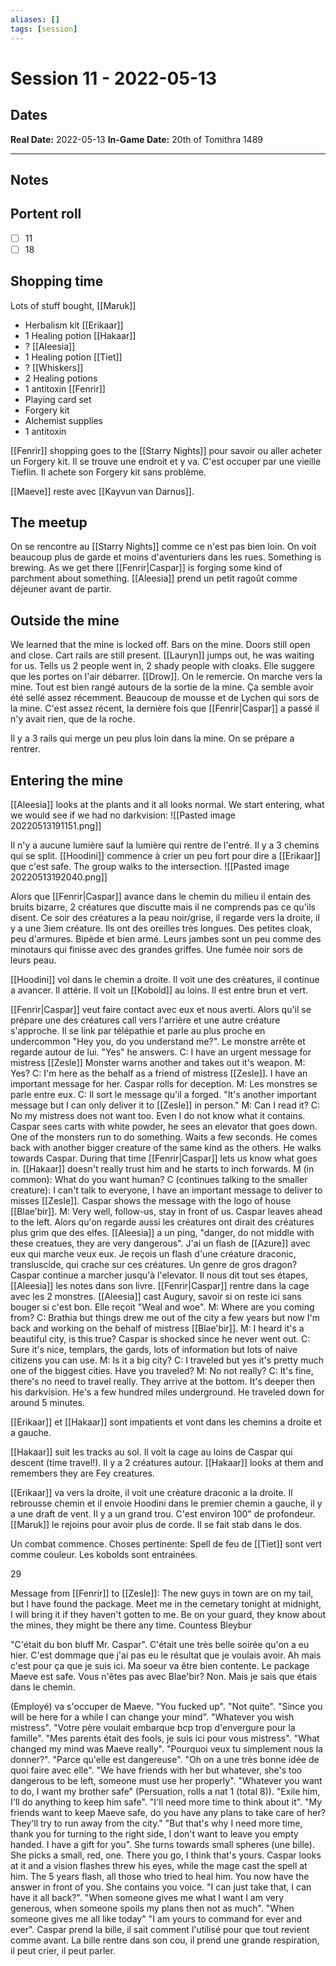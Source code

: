 ```yaml
---
aliases: []
tags: [session]
---
```

# Session 11 - 2022-05-13
## Dates
**Real Date:** 2022-05-13
**In-Game Date:** 20th of Tomithra 1489

---
## Notes
## Portent roll
- [ ] 11
- [ ] 18

## Shopping time
Lots of stuff bought,
[[Maruk]]
- Herbalism kit
[[Erikaar]]
- 1 Healing potion
[[Hakaar]]
- ?
[[Aleesia]]
- 1 Healing potion
[[Tiet]]
- ?
[[Whiskers]]
- 2 Healing potions
- 1 antitoxin
[[Fenrir]]
- Playing card set 
- Forgery kit 
- Alchemist supplies 
- 1 antitoxin

[[Fenrir]] shopping goes to the [[Starry Nights]] pour savoir ou aller acheter un Forgery kit. Il se trouve une endroit et y va. C'est occuper par une vieille Tieflin. Il achete son Forgery kit sans problème.

[[Maeve]] reste avec [[Kayvun van Darnus]].

## The meetup
On se rencontre au [[Starry Nights]] comme ce n'est pas bien loin. On voit beaucoup plus de garde et moins d'aventuriers dans les rues. Something is brewing. As we get there [[Fenrir|Caspar]] is forging some kind of parchment about something. 
[[Aleesia]] prend un petit ragoût comme déjeuner avant de partir. 

## Outside the mine
We learned that the mine is locked off. Bars on the mine. Doors still open and close. Cart rails are still present. [[Lauryn]] jumps out, he was waiting for us. Tells us 2 people went in, 2 shady people with cloaks. Elle suggere que les portes on l'air débarrer. 
[[Drow]]. On le remercie. On marche vers la mine. Tout est bien rangé autours de la sortie de la mine. Ça semble avoir été sellé assez récemment. Beaucoup de mousse et de Lychen qui sors de la mine. C'est assez récent, la dernière fois que [[Fenrir|Caspar]] a passé il n'y avait rien, que de la roche.

Il y a 3 rails qui merge un peu plus loin dans la mine. 
On se prépare a rentrer. 

## Entering the mine
[[Aleesia]] looks at the plants and it all looks normal. We start entering, what we would see if we had no darkvision:
![[Pasted image 20220513191151.png]]

Il n'y a aucune lumière sauf la lumière qui rentre de l'entré. Il y a 3 chemins qui se split.
[[Hoodini]] commence à crier un peu fort pour dire a [[Erikaar]] que c'est safe. The group walks to the intersection.
![[Pasted image 20220513192040.png]]

Alors que [[Fenrir|Caspar]] avance dans le chemin du milieu il entain des bruits bizarre, 2 créatures que discutte mais il ne comprends pas ce qu'ils disent. Ce soir des créatures a la peau noir/grise, il regarde vers la droite, il y a une 3iem créature.  Ils ont des oreilles très longues. Des petites cloak, peu d'armures. Bipède et bien armé. Leurs jambes sont un peu comme des minotaurs qui finisse avec des grandes griffes. Une fumée noir sors de leurs peau. 

[[Hoodini]] vol dans le chemin a droite. Il voit une des créatures, il continue a avancer. Il attérie. Il voit un [[Kobold]] au loins. Il est entre brun et vert. 

[[Fenrir|Caspar]] veut faire contact avec eux et nous averti. Alors qu'il se prépare une des créatures call vers l'arrière et une autre créature s'approche. Il se link par télépathie et parle au plus proche en undercommon "Hey you, do you understand me?". Le monstre arrête et regarde autour de lui. "Yes" he answers.
C: I have an urgent message for mistress [[Zesle]]
Monster warns another and takes out it's weapon.
M: Yes?
C: I'm here as the behalf as a friend of mistress [[Zesle]]. I have an important message for her. 
Caspar rolls for deception.
M: Les monstres se parle entre eux. 
C: Il sort le message qu'il a forged. "It's another important message but I can only deliver it to [[Zesle]] in person."
M: Can I read it?
C: No my mistress does not want too. Even I do not know what it contains.
Caspar sees carts with white powder, he sees an elevator that goes down. One of the monsters run to do something. Waits a few seconds. He comes back with another bigger creature of the same kind as the others. He walks towards Caspar. 
During that time [[Fenrir|Caspar]] lets us know what goes in. [[Hakaar]] doesn't really trust him and he starts to inch forwards. 
M (in common): What do you want human?
C (continues talking to the smaller creature): I can't talk to everyone, I have an important message to deliver to misses [[Zesle]]. 
Caspar shows the message with the logo of house [[Blae'bir]].
M: Very well, follow-us, stay in front of us. 
Caspar leaves ahead to the left. Alors qu'on regarde aussi les créatures ont dirait des créatures plus grim que des elfes. 
[[Aleesia]] a un ping, "danger, do not middle with these creatues, they are very dangerous". J'ai un flash de [[Azure]] avec eux qui marche veux eux.
Je reçois un flash d'une créature draconic, transluscide, qui crache sur ces créatures. Un genre de gros dragon?
Caspar continue a marcher jusqu'à l'elevator. Il nous dit tout ses étapes, [[Aleesia]] les notes dans son livre. 
[[Fenrir|Caspar]] rentre dans la cage avec les 2 monstres. 
[[Aleesia]] cast Augury, savoir si on reste ici sans bouger si c'est bon. Elle reçoit "Weal and woe". 
M: Where are you coming from? 
C: Brathia but things drew me out of the city a few years but now I'm back and working on the behalf of mistress [[Blae'bir]].
M: I heard it's a beautiful city, is this true?
Caspar is shocked since he never went out.
C: Sure it's nice, templars, the gards, lots of information but lots of naive citizens you can use. 
M: Is it a big city?
C: I traveled but yes it's pretty much one of the biggest cities. Have you traveled?
M: No not really?
C: It's fine, there's no need to travel really.
They arrive at the bottom. It's deeper then his darkvision. He's a few hundred miles underground. He traveled down for around 5 minutes. 

[[Erikaar]] et [[Hakaar]] sont impatients et vont dans les chemins a droite et a gauche.

[[Hakaar]] suit les tracks au sol. Il voit la cage au loins de Caspar qui descent (time travel!). Il y a 2 créatures autour. [[Hakaar]] looks at them and remembers they are Fey creatures. 

[[Erikaar]] va vers la droite, il voit une créature draconic a la droite. Il rebrousse chemin et il envoie Hoodini dans le premier chemin a gauche, il y a une draft de vent. Il y a un grand trou. C'est environ 100" de profondeur. [[Maruk]] le rejoins pour avoir plus de corde. Il se fait stab dans le dos. 

Un combat commence. Choses pertinente:
Spell de feu de [[Tiet]] sont vert comme couleur.
Les kobolds sont entrainées.


29


Message from [[Fenrir]] to [[Zesle]]:
The new guys in town are on my tail, but I have found the package. Meet me in the cemetary tonight at midnight, I will bring it if they haven't gotten to me. Be on your guard, they know about the mines, they might be there any time. Countess Bleybur


"C'était du bon bluff Mr. Caspar". C'était une très belle soirée qu'on a eu hier. C'est dommage que j'ai pas eu le résultat que je voulais avoir. 
Ah mais c'est pour ça que je suis ici. Ma soeur va être bien contente. Le package Maeve est safe. 
Vous n'êtes pas avec Blae'bir?
Non. Mais je sais que étais dans le chemin. 

(Employé) va s'occuper de Maeve.
"You fucked up".
"Not quite".
"Since you will be here for a while I can change your mind".
"Whatever you wish mistress".
"Votre père voulait embarque bcp trop d'envergure pour la famille".
"Mes parents était des fools, je suis ici pour vous mistress".
"What changed my mind was Maeve really".
"Pourquoi veux tu simplement nous la donner?".
"Parce qu'elle est dangereuse".
"Oh on a une très bonne idée de quoi faire avec elle".
"We have friends with her but whatever, she's too dangerous to be left, someone must use her properly".
"Whatever you want to do, I want my brother safe" (Persuation, rolls a nat 1 (total 8)).
"Exile him, I'll do anything to keep him safe".
"I'll need more time to think about it".
"My friends want to keep Maeve safe, do you have any plans to take care of her? They'll try to run away from the city."
"But that's why I need more time, thank you for turning to the right side, I don't want to leave you empty handed. I have a gift for you".
She turns towards small spheres (une bille). She picks a small, red, one. There you go, I think that's yours.
Caspar looks at it and a vision flashes threw his eyes, while the mage cast the spell at him. The 5 years flash, all those who tried to heal him. You now have the answer in front of you. She contains you voice. 
"I can just take that, I can have it all back?".
"When someone gives me what I want I am very generous, when someone spoils my plans then not as much". "When someone gives me all like today" "I am yours to command for ever and ever". 
Caspar prend la bille, il sait comment l'utilisé pour que tout revient comme avant. La bille rentre dans son cou, il prend une grande respiration, il peut crier, il peut parler. 


